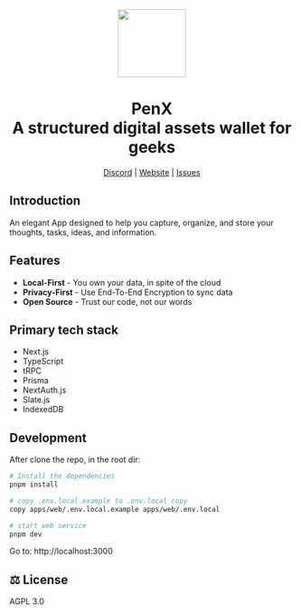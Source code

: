 <div align="center">

<a href="https://www.penx.io" alt="PenX Logo">
    <img src="https://www.penx.io/images/logo-512.png" height="120"/></a>

<h1 style="border-bottom: none">
    <b>PenX</b><br />
     A structured digital assets wallet for geeks
    <br>
</h1>

[Discord](https://discord.gg/nyVpH9njDu) | [Website](https://www.penx.io/) | [Issues](https://github.com/penxio/penx/issues)

</div>

## Introduction

An elegant App designed to help you capture, organize, and store your thoughts, tasks, ideas, and information.

## Features

- **Local-First** - You own your data, in spite of the cloud
- **Privacy-First** - Use End-To-End Encryption to sync data
- **Open Source** - Trust our code, not our words

## Primary tech stack

- Next.js
- TypeScript
- tRPC
- Prisma
- NextAuth.js
- Slate.js
- IndexedDB

## Development

After clone the repo, in the root dir:

```bash
# Install the dependencies
pnpm install

# copy .env.local.example to .env.local copy
copy apps/web/.env.local.example apps/web/.env.local

# start web service
pnpm dev
```

Go to: http://localhost:3000

## ⚖️ License

AGPL 3.0
